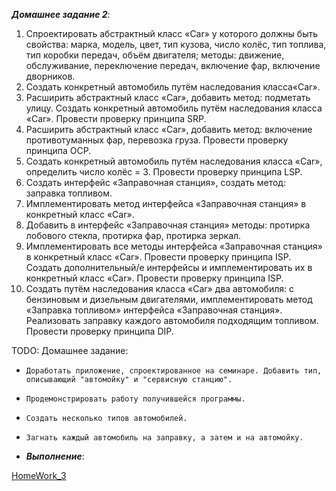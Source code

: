 ***Домашнее задание 2***:


1. Спроектировать абстрактный класс «Car» у которого должны быть свойства: марка, модель, цвет, тип кузова, число колёс, тип топлива, тип коробки передач, объём двигателя; методы: движение, обслуживание, переключение передач, включение фар, включение дворников.
2. Создать конкретный автомобиль путём наследования класса«Car».
3. Расширить абстрактный класс «Car», добавить метод: подметать улицу. Создать конкретный автомобиль путём наследования класса «Car». Провести проверку принципа SRP.
4. Расширить абстрактный класс «Car», добавить метод: включение противотуманных фар, перевозка груза. Провести проверку принципа OCP.
5. Создать конкретный автомобиль путём наследования класса «Car», определить число колёс = 3. Провести проверку принципа LSP.
6. Создать интерфейс «Заправочная станция», создать метод: заправка топливом.
7. Имплементировать метод интерфейса «Заправочная станция» в конкретный класс «Car».
8. Добавить в интерфейс «Заправочная станция» методы: протирка лобового стекла, протирка фар, протирка зеркал.
9. Имплементировать все методы интерфейса «Заправочная станция» в конкретный класс «Car». Провести проверку принципа ISP. Создать дополнительный/е интерфейсы и имплементировать их в конкретный класс «Car». Провести проверку принципа ISP.
10. Создать путём наследования класса «Car» два автомобиля: с бензиновым и дизельным двигателями, имплементировать метод «Заправка топливом» интерфейса «Заправочная станция». Реализовать заправку каждого автомобиля подходящим топливом. Провести проверку принципа DIP.

TODO: Домашнее задание:
 *     Доработать приложение, спроектированное на семинаре. Добавить тип, описывающий "автомойку" и "сервисную станцию".
 *     Продемонстрировать работу получившейся программы.
 *     Cоздать несколько типов автомобилей.
 *     Загнать каждый автомобиль на заправку, а затем и на автомойку.
 
    

 * ***Выполнение***:

[HomeWork_3](https://github.com/STGorbunovDA/SoftwareArchitecture/tree/main/HomeWork_3/CarService/CarService)
